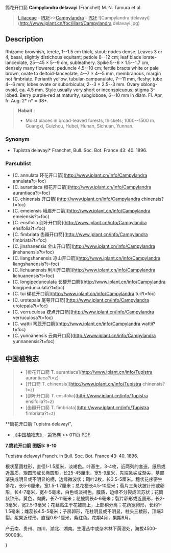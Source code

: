 筒花开口箭 **Campylandra delavayi** (Franchet) M. N. Tamura et al.

> [Liliaceae](http://www.iplant.cn/info/Liliaceae?t=foc) - [PDF](http://www.iplant.cn/foc/pdf/Liliaceae.pdf)>>[Campylandra](http://www.iplant.cn/info/Campylandra?t=foc) - [PDF](http://www.iplant.cn/foc/pdf/Campylandra.pdf)
![Campylandra delavayi](http://www.iplant.cn/foc/illast/Campylandra delavayi.jpg)

## Description

Rhizome brownish, terete, 1--1.5 cm thick, stout; nodes dense. Leaves 3 or 4, basal, slightly distichous equitant; petiole 8--12 cm; leaf blade lorate-lanceolate, 25--45 × 5--9 cm, subleathery. Spike 5--6 × 1.5--1.7 cm, densely many flowered; peduncle 4.5--10 cm; fertile bracts white or pale brown, ovate to deltoid-lanceolate, 4--7 × 4--5 mm, membranous, margin not fimbriate. Perianth yellow, tubular-campanulate, 7--11 mm, fleshy; tube 4--6 mm; lobes ovate or suborbicular, 2--3 × 2.5--3 mm. Ovary oblong-ovoid, ca. 4.5 mm. Style usually very short or inconspicuous; stigma 3-lobed. Berry purple-red at maturity, subglobose, 6--10 mm in diam. Fl. Apr, fr. Aug. 2* n* = 38*.

> **Habait** : 
>* Moist places in broad-leaved forests, thickets; 1000--1500 m. Guangxi, Guizhou, Hubei, Hunan, Sichuan, Yunnan.

### Synonym
* Tupistra delavayi* Franchet, Bull. Soc. Bot. France 43: 40. 1896.

### Parsublist

* [C.  annulata  环花开口箭](http://www.iplant.cn/info/Campylandra annulata?t=foc)
* [C.  aurantiaca  橙花开口箭](http://www.iplant.cn/info/Campylandra aurantiaca?t=foc)
* [C.  chinensis  开口箭](http://www.iplant.cn/info/Campylandra chinensis?t=foc)
* [C.  emeiensis  峨眉开口箭](http://www.iplant.cn/info/Campylandra emeiensis?t=foc)
* [C.  ensifolia  剑叶开口箭](http://www.iplant.cn/info/Campylandra ensifolia?t=foc)
* [C.  fimbriata  齿瓣开口箭](http://www.iplant.cn/info/Campylandra fimbriata?t=foc)
* [C.  jinshanensis  金山开口箭](http://www.iplant.cn/info/Campylandra jinshanensis?t=foc)
* [C.  liangshanensis  凉山开口箭](http://www.iplant.cn/info/Campylandra liangshanensis?t=foc)
* [C.  lichuanensis  利川开口箭](http://www.iplant.cn/info/Campylandra lichuanensis?t=foc)
* [C.  longipedunculata  长梗开口箭](http://www.iplant.cn/info/Campylandra longipedunculata?t=foc)
* [C.  tui  碟花开口箭](http://www.iplant.cn/info/Campylandra tui?t=foc)
* [C.  urotepala  尾萼开口箭](http://www.iplant.cn/info/Campylandra urotepala?t=foc)
* [C.  verruculosa  疣点开口箭](http://www.iplant.cn/info/Campylandra verruculosa?t=foc)
* [C.  wattii  弯蕊开口箭](http://www.iplant.cn/info/Campylandra wattii?t=foc)
* [C.  yunnanensis  云南开口箭](http://www.iplant.cn/info/Campylandra yunnanensis?t=foc)

## 中国植物志

> * [橙花开口箭  T.  aurantiaca](http://www.iplant.cn/info/Tupistra aurantiaca?t=z)
> * [开口箭  T.  chinensis](http://www.iplant.cn/info/Tupistra chinensis?t=z)
> * [剑叶开口箭  T.  ensifolia](http://www.iplant.cn/info/Tupistra ensifolia?t=z)
> * [齿瓣开口箭  T.  fimbriata](http://www.iplant.cn/info/Tupistra fimbriata?t=z)

**筒花开口箭 Tupistra delavayi",

* [《中国植物志》](http://www.iplant.cn/frps)- [第15卷](http://www.iplant.cn/frps/vol/15) >> 011页 [PDF](http://www.iplant.cn/frps/pdf/15/011.pdf)

**7.筒花开口箭 图版5: 9-10**

Tupistra delavayi Franch. in Bull. Soc. Bot. France 43: 40. 1896.

根状茎圆柱形，直径1-1.5厘米，淡褐色。叶基生，3-4枚，近两列的套迭，纸质或近革质，矩圆形或长椭圆形，长25-45厘米，宽5-9厘米，先端急尖或渐尖，基部渐狭成明显或不明显的柄，边缘微波状；鞘叶2枚，长3.5-5厘米。穗状花序密生多花，长5-6厘米，宽1.5-1.7厘米；总花梗长4.5-10厘米；苞片三角状披针形或卵形，长4-7毫米，宽4-5毫米，白色或淡褐色，膜质，边缘不分裂成流苏状；花筒状钟形，黄色，肉质，长7-11毫米；花被筒长4-6毫米；裂片卵形或近圆形，长2-3毫米，宽2.5-3毫米；花丝贴生于花被筒上，上部稍分离；花药宽卵形，长约1-1.5毫米；雌蕊长4.5-5毫米；子房卵形，花柱明显或不明显，柱头三棱形，顶端3裂。浆果近球形，直径0.6-1厘米，紫红色。花期4月，果期8月。

产云南、贵州、四川、湖北、湖南。生灌丛中或杂木林下荫湿处，海拔4500-5000米。

}